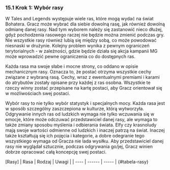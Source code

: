 ### 15.1 Krok 1: Wybór rasy

W Tales and Legends występuje wiele ras, które mogą wydać na świat Bohatera. Gracz może wybrać dla siebie dowolną rasę, jak również dowolną odmianę danej rasy. Nad tym wyborem należy się zastanowić nieco dłużej, gdyż pochodzenia rasowego raczej nie będzie można zmienić podczas gry. Nie wszystkie rasy również lubią się między sobą, co może powodować niesnaski w drużynie. Kolejny problem wynika z pewnym ograniczeń terytorialnych - w zależności, gdzie będzie działa się akcja kampanii MG może wprowadzić pewne ograniczenia co do dostępnych ras. 

Każda rasa ma swoje słabe i mocne strony, co oddano w opisie mechanicznym rasy. Oznacza to, że postać otrzyma wszystkie cechy związane z wybraną rasą. Cechy, wraz z ewentualnymi premiami i karami do atrybutów zostały opisane przy każdej z ras osobna. Wszystkie te rzeczy winny zostać przepisane na kartę postaci, aby Gracz orientował się w możliwościach swej postaci.

Wybór rasy to nie tylko wybór statystyk i specjalnych mocy. Każda rasa jest w sposób szczególny zaszczepiona w kulturze, którą wytworzyła. Odgrywanie innych ras od ludzkich wymaga nie tylko wczuwania się w emocje, które może odczuwać przedstawiciel danej rasy, ale wymaga to także zmiany sposobu myślenia i odbierania świata. Elfy czy krasnoludy mają swoje wartości odmienne od ludzkich i inaczej patrzą na świat. Inaczej także kształtują się ich pojęcia i kategorie, a dobre odegranie tego wszystkiego wymaga od Gracza nie lada wysiłku. Aby przedstawiciel danej rasy nie wyglądał sztucznie, podczas odgrywania go/jej, Gracz winien dobrze opracować całą koncepcję swej postaci.

[Rasy]
| Rasa | Rodzaj | Uwagi |
| ---- | ------ | ----- |
{#tabela-rasy}